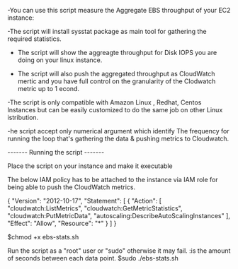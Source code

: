 -You can use this script measure the Aggregate EBS throughput of your EC2 instance:

-The script will install sysstat package as main tool for gathering the required statistics.

- The script will show the aggreagte throughput for Disk IOPS you are doing on your linux instance.

- The script will also push the aggregated throughput as CloudWatch mertic and you have full control on the granularity of the Clodwatch metric up to 1 econd.


-The script is only compatible with Amazon Linux , Redhat, Centos Instances but can be easily customized to do the same job on other Linux istribution. 

-he script accept only numerical argument which identify The frequency for  running the loop that's gathering the data & pushing metrics to Cloudwatch.

------- Running the script -------

Place the script on your instance and make it executable


The below IAM policy has to be attached to the instance via IAM role for being able to push the CloudWatch metrics.
 
<json>
{
    "Version": "2012-10-17",
    "Statement": [
        {
            "Action": [
                "cloudwatch:ListMetrics",
                "cloudwatch:GetMetricStatistics",
                "cloudwatch:PutMetricData",
                "autoscaling:DescribeAutoScalingInstances"
            ],
            "Effect": "Allow",
            "Resource": "*"
        }
    ]
}
</json>

$chmod +x ebs-stats.sh

Run the script as a "root" user or "sudo" otherwise it may fail.
<sleep interval>:is the amount of seconds between each data point.
$sudo ./ebs-stats.sh <sleep interval>


